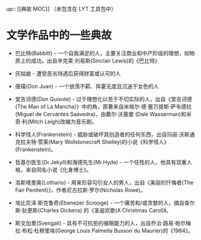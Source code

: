 up:: [[典故 MOC]] （未包含在 LYT 工具包中）

# 文学作品中的一些典故

-   巴比特(Babbitt) - 一个自我满足的人，主要关注商业和中产阶级的理想，如物质上的成功。出自辛克莱·刘易斯(Sinclair Lewis)的《巴比特》
    
-   灰姑娘 - 遭受恶劣待遇后获得财富或认可的人
    
-   唐璜(Don Juan) - 一个放荡不羁、挥霍无度且沉迷于女色的人
    
-   堂吉诃德(Don Quixote) - 过于理想化以至于不切实际的人，出自《堂吉诃德(The Man of La Mancha)》中的角，原著来自米格尔·德·塞万提斯·萨韦德拉(Miguel de Cervantes Saavedra)，由戴尔·沃塞曼 (Dale Wasserman)和米奇·利(Mitch Leigh)改编为音乐剧。
    
-   科学怪人(Frankenstein) - 威胁或破坏其创造者的任何东西，出自玛丽·沃斯通克拉夫特·雪莱(Mary Wollstonecraft Shelley)的小说《科学怪人》(Frankenstein)。
    
-   哲基尔医生(Dr.Jekyll)和海德先生(Mr.Hyde) - 一个任性的人，他具有双重人格，来自同名小说《化身博士》。
    
-   洛斯塔里奥(Lothario) - 用来形容勾引女人的男人，出自《美丽的忏悔者(The Fair Penitent)》，作者尼古拉斯·罗尔(Nicholas Rowe)。
    
-   埃比尼泽·斯克鲁奇(Ebenezer Scrooge) - 一个痛苦和/或贪婪的人，摘自查尔斯·狄更斯(Charles Dickens) 的《圣诞欢歌(A Christmas Carol)》。
    
-   斯文加里(Svengali) - 具有不可抗拒的催眠能力的人，出自乔治·路易·帕尔梅拉·布松·杜穆里埃(George Louis Palmella Busson du Maurier)的《1984》。
